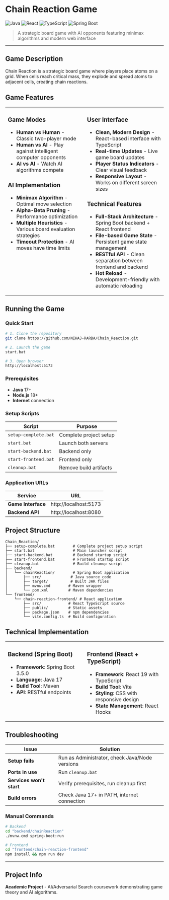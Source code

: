 # Chain Reaction Game

![Java](https://img.shields.io/badge/Java-17+-orange) ![React](https://img.shields.io/badge/React-19-blue) ![TypeScript](https://img.shields.io/badge/TypeScript-5.7-blue) ![Spring Boot](https://img.shields.io/badge/Spring%20Boot-3.5-green)

> A strategic board game with AI opponents featuring minimax algorithms and modern web interface

---

## Game Description

Chain Reaction is a strategic board game where players place atoms on a grid. When cells reach critical mass, they explode and spread atoms to adjacent cells, creating chain reactions.

## Game Features

<table width="100%">
<tr>
<td width="50%" valign="top">

<h3>Game Modes</h3>
<ul>
<li><strong>Human vs Human</strong> - Classic two-player mode</li>
<li><strong>Human vs AI</strong> - Play against intelligent computer opponents</li>  
<li><strong>AI vs AI</strong> - Watch AI algorithms compete</li>
</ul>

<h3>AI Implementation</h3>
<ul>
<li><strong>Minimax Algorithm</strong> - Optimal move selection</li>
<li><strong>Alpha-Beta Pruning</strong> - Performance optimization</li>
<li><strong>Multiple Heuristics</strong> - Various board evaluation strategies</li>
<li><strong>Timeout Protection</strong> - AI moves have time limits</li>
</ul>

</td>
<td width="50%" valign="top">

<h3>User Interface</h3>
<ul>
<li><strong>Clean, Modern Design</strong> - React-based interface with TypeScript</li>
<li><strong>Real-time Updates</strong> - Live game board updates</li>
<li><strong>Player Status Indicators</strong> - Clear visual feedback</li>
<li><strong>Responsive Layout</strong> - Works on different screen sizes</li>
</ul>

<h3>Technical Features</h3>
<ul>
<li><strong>Full-Stack Architecture</strong> - Spring Boot backend + React frontend</li>
<li><strong>File-based Game State</strong> - Persistent game state management</li>
<li><strong>RESTful API</strong> - Clean separation between frontend and backend</li>
<li><strong>Hot Reload</strong> - Development-friendly with automatic reloading</li>
</ul>

</td>
</tr>
</table>

## Running the Game

### Quick Start
```bash
# 1. Clone the repository
git clone https://github.com/NIHAJ-RARBA/Chain_Reaction.git

# 2. Launch the game
start.bat

# 3. Open browser
http://localhost:5173
```

### Prerequisites
- **Java** 17+
- **Node.js** 18+
- **Internet** connection

### Setup Scripts
| Script | Purpose |
|--------|---------|
| `setup-complete.bat` | Complete project setup |
| `start.bat` | Launch both servers |
| `start-backend.bat` | Backend only |
| `start-frontend.bat` | Frontend only |
| `cleanup.bat` | Remove build artifacts |

### Application URLs
| Service | URL |
|---------|-----|
| **Game Interface** | http://localhost:5173 |
| **Backend API** | http://localhost:8080 |

## Project Structure

```
Chain_Reaction/
├── setup-complete.bat        # Complete project setup script
├── start.bat                 # Main launcher script
├── start-backend.bat         # Backend startup script
├── start-frontend.bat        # Frontend startup script
├── cleanup.bat               # Build cleanup script
├── backend/
│   └── chainReaction/        # Spring Boot application
│       ├── src/             # Java source code
│       ├── target/          # Built JAR files
│       ├── mvnw.cmd        # Maven wrapper
│       └── pom.xml         # Maven dependencies
└── frontend/
    └── chain-reaction-frontend/ # React application
        ├── src/            # React TypeScript source
        ├── public/         # Static assets
        ├── package.json    # npm dependencies
        └── vite.config.ts  # Build configuration
```

## Technical Implementation

<table>
<tr>
<td width="50%" valign="top">

### Backend (Spring Boot)
- **Framework**: Spring Boot 3.5.0
- **Language**: Java 17
- **Build Tool**: Maven
- **API**: RESTful endpoints

</td>
<td width="50%" valign="top">

### Frontend (React + TypeScript)
- **Framework**: React 19 with TypeScript
- **Build Tool**: Vite
- **Styling**: CSS with responsive design
- **State Management**: React Hooks

</td>
</tr>
</table>

## Troubleshooting

| Issue | Solution |
|-------|----------|
| **Setup fails** | Run as Administrator, check Java/Node versions |
| **Ports in use** | Run `cleanup.bat` |
| **Services won't start** | Verify prerequisites, run cleanup first |
| **Build errors** | Check Java 17+ in PATH, internet connection |

### Manual Commands
```bash
# Backend
cd "backend/chainReaction"
./mvnw.cmd spring-boot:run

# Frontend  
cd "frontend/chain-reaction-frontend"
npm install && npm run dev
```

---

## Project Info

**Academic Project** - AI/Adversarial Search coursework demonstrating game theory and AI algorithms.

